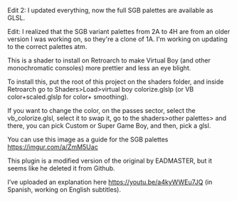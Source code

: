 Edit 2: I updated everything, now the full SGB palettes are available as GLSL.

Edit: I realized that the SGB variant palettes from 2A to 4H are from an older version I was working on, so they're a clone of 1A. I'm working on updating to the correct palettes atm.




﻿This is a shader to install on Retroarch to make Virtual Boy (and other monochromatic consoles) more prettier and less an eye blight.

To install this, put the root of this project on the shaders folder, and inside Retroarch go to Shaders>Load>virtual boy colorize.glslp (or VB color+scaled.glslp for color+ smoothing).

If you want to change the color, on the passes sector, select the vb\_colorize.glsl, select it to swap it, go to the shaders>other palettes> and there, you can pick Custom or Super Game Boy, and then, pick a glsl. 

You can use this image as a guide for the SGB palettes https://imgur.com/a/ZmM5Uac

This plugin is a modified version of the original by EADMASTER, but it seems like he deleted it from Github.

I’ve uploaded an explanation here https://youtu.be/a4kyWWEu7JQ (in Spanish, working on English subtitles).
